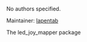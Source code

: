<div id='led_joy_mapper-autogenerated' markdown='1'>


<!-- do not edit this file, autogenerated -->

No authors specified.

Maintainer: [lapentab](mailto:lapentab@mit.edu)

The led_joy_mapper package



</div>

